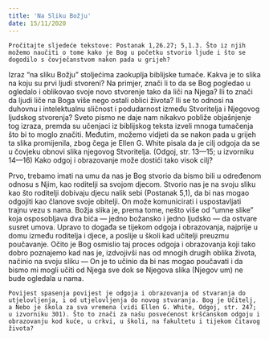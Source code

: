 ```yaml
---
title: 'Na Sliku Božju'
date: 15/11/2020
---
```


`Pročitajte sljedeće tekstove: Postanak 1,26.27; 5,1.3. Što iz njih možemo naučiti o tome kako je Bog u početku stvorio ljude i što se dogodilo s čovječanstvom nakon pada u grijeh?`

Izraz “na sliku Božju” stoljećima zaokuplja biblijske tumače. Kakva je to slika na koju su prvi ljudi stvoreni? Na primjer, znači li to da se Bog pogledao u ogledalo i oblikovao svoje novo stvorenje tako da liči na Njega? Ili to znači da ljudi liče na Boga više nego ostali oblici života? Ili se to odnosi na duhovnu i intelektualnu sličnost i podudarnost između Stvoritelja i Njegovog ljudskog stvorenja? Sveto pismo ne daje nam nikakvo pobliže objašnjenje tog izraza, premda su učenjaci iz biblijskog teksta izveli mnoga tumačenja što bi to moglo značiti. Međutim, možemo vidjeti da se nakon pada u grijeh ta slika promijenila, zbog čega je Ellen G. White pisala da je cilj odgoja da se u čovjeku obnovi slika njegovog Stvoritelja. (Odgoj, str. 13—15; u izvorniku 14—16) Kako odgoj i obrazovanje može dostići tako visok cilj?

Prvo, trebamo imati na umu da nas je Bog stvorio da bismo bili u određenom odnosu s Njim, kao roditelji sa svojom djecom. Stvorio nas je na svoju sliku kao što roditelji dobivaju djecu nalik sebi (Postanak 5,1), da bi nas mogao odgojiti kao članove svoje obitelji. On može komunicirati i uspostavljati trajnu vezu s nama. Božja slika je, prema tome, nešto više od “umne slike” koja osposobljava dva bića — jedno božansko i jedno ljudsko — da ostvare susret umova. Upravo to događa se tijekom odgoja i obrazovanja, najprije u domu između roditelja i djece, a poslije u školi kad učitelji preuzmu poučavanje. Očito je Bog osmislio taj proces odgoja i obrazovanja koji tako dobro poznajemo kad nas je, izdvojivši nas od mnogih drugih oblika života, načinio na svoju sliku — On je to učinio da bi nas mogao poučavati i da bismo mi mogli učiti od Njega sve dok se Njegova slika (Njegov um) ne bude ogledala u nama.

`Povijest spasenja povijest je odgoja i obrazovanja od stvaranja do utjelovljenja, i od utjelovljenja do novog stvaranja. Bog je Učitelj, a Nebo je škola za sva vremena (vidi Ellen G. White, Odgoj, str. 247; u izvorniku 301). Što to znači za našu posvećenost kršćanskom odgoju i obrazovanju kod kuće, u crkvi, u školi, na fakultetu i tijekom čitavog života?`